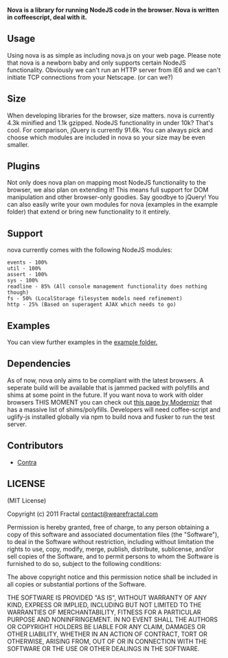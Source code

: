 **Nova is a library for running NodeJS code in the browser. Nova is written in coffeescript, deal with it.**

## Usage

Using nova is as simple as including nova.js on your web page. Please note that nova is a newborn baby and only supports certain NodeJS functionality. Obviously we can't run an HTTP server from IE6 and we can't initiate TCP connections from your Netscape. (or can we?)

## Size

When developing libraries for the browser, size matters. nova is currently 4.3k minified and 1.1k gzipped. NodeJS functionality in under 10k? That's cool. For comparison, jQuery is currently 91.6k. You can always pick and choose which modules are included in nova so your size may be even smaller.

## Plugins

Not only does nova plan on mapping most NodeJS functionality to the browser, we also plan on extending it! This means full support for DOM manipulation and other browser-only goodies. Say goodbye to jQuery! You can also easily write your own modules for nova (examples in the example folder) that extend or bring new functionality to it entirely. 

## Support

nova currently comes with the following NodeJS modules:

```
events - 100%
util - 100%
assert - 100%
sys - 100%
readline - 85% (All console management functionality does nothing though)
fs - 50% (LocalStorage filesystem models need refinement)
http - 25% (Based on superagent AJAX which needs to go)
```

## Examples

You can view further examples in the [example folder.](https://github.com/wearefractal/nova/tree/master/examples)

## Dependencies

As of now, nova only aims to be compliant with the latest browsers. A seperate build will be available that is jammed packed with polyfills and shims at some point in the future. If you want nova to work with older browsers THIS MOMENT you can check out [this page by Modernizr](https://github.com/Modernizr/Modernizr/wiki/HTML5-Cross-browser-Polyfills) that has a massive list of shims/polyfills.
Developers will need coffee-script and uglify-js installed globally via npm to build nova and fusker to run the test server.

## Contributors

- [Contra](https://github.com/Contra)

## LICENSE

(MIT License)

Copyright (c) 2011 Fractal <contact@wearefractal.com>

Permission is hereby granted, free of charge, to any person obtaining
a copy of this software and associated documentation files (the
"Software"), to deal in the Software without restriction, including
without limitation the rights to use, copy, modify, merge, publish,
distribute, sublicense, and/or sell copies of the Software, and to
permit persons to whom the Software is furnished to do so, subject to
the following conditions:

The above copyright notice and this permission notice shall be
included in all copies or substantial portions of the Software.

THE SOFTWARE IS PROVIDED "AS IS", WITHOUT WARRANTY OF ANY KIND,
EXPRESS OR IMPLIED, INCLUDING BUT NOT LIMITED TO THE WARRANTIES OF
MERCHANTABILITY, FITNESS FOR A PARTICULAR PURPOSE AND
NONINFRINGEMENT. IN NO EVENT SHALL THE AUTHORS OR COPYRIGHT HOLDERS BE
LIABLE FOR ANY CLAIM, DAMAGES OR OTHER LIABILITY, WHETHER IN AN ACTION
OF CONTRACT, TORT OR OTHERWISE, ARISING FROM, OUT OF OR IN CONNECTION
WITH THE SOFTWARE OR THE USE OR OTHER DEALINGS IN THE SOFTWARE.
